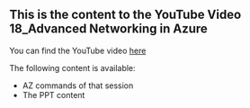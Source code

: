 ## This is the content to the YouTube Video 18_Advanced Networking in Azure
You can find the YouTube video [here](https://youtu.be/xDMxEmvQLK8)

The following content is available:
* AZ commands of that session
* The PPT content